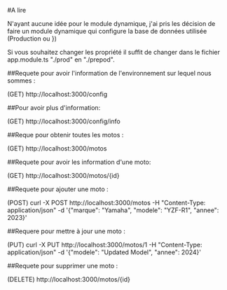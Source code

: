 #A lire

N'ayant aucune idée pour le module dynamique, j'ai pris les décision de faire un module dynamique qui configure la base de données utilisée (Production ou })

Si vous souhaitez changer les propriété il suffit de changer dans le fichier app.module.ts "./prod" en "./prepod".

##Requete pour avoir l'information de l'environnement sur lequel nous sommes : 

(GET) http://localhost:3000/config


##Pour avoir plus d'information:

(GET) http://localhost:3000/config/info


##Reque pour obtenir toutes les motos :

(GET) http://localhost:3000/motos


##Requete pour avoir les information d'une moto:

(GET) http://localhost:3000/motos/{id}


##Requete pour ajouter une moto :

(POST) curl -X POST http://localhost:3000/motos -H "Content-Type: application/json" -d '{"marque": "Yamaha", "modele": "YZF-R1", "annee": 2023}'


##Requere pour mettre à jour une moto :

(PUT) curl -X PUT http://localhost:3000/motos/1 -H "Content-Type: application/json" -d '{"modele": "Updated Model", "annee": 2024}'


##Requete pour supprimer une moto :

(DELETE) http://localhost:3000/motos/{id}
